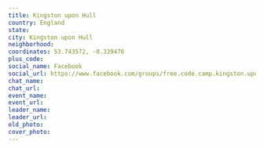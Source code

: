 ```yaml
---
title: Kingston upon Hull
country: England
state: 
city: Kingston upon Hull
neighborhood: 
coordinates: 53.743572, -0.339476
plus_code:
social_name: Facebook
social_url: https://www.facebook.com/groups/free.code.camp.kingston.upon.hull
chat_name:
chat_url:
event_name:
event_url:
leader_name:
leader_url:
old_photo: 
cover_photo:
---
```

